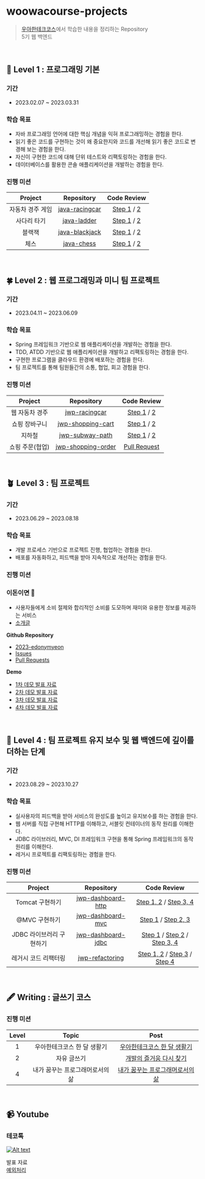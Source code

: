 # woowacourse-projects


> [우아한테크코스](https://woowacourse.github.io/)에서 학습한 내용을 정리하는 Repository   
> 5기 웹 백엔드

<br/>

## 🌱 Level 1 : 프로그래밍 기본

### 기간

- 2023.02.07 ~ 2023.03.31

### 학습 목표

- 자바 프로그래밍 언어에 대한 핵심 개념을 익혀 프로그래밍하는 경험을 한다.
- 읽기 좋은 코드를 구현하는 것이 왜 중요한지와 코드를 개선해 읽기 좋은 코드로 변경해 보는 경험을 한다.
- 자신이 구현한 코드에 대해 단위 테스트와 리팩토링하는 경험을 한다.
- 데이터베이스를 활용한 콘솔 애플리케이션을 개발하는 경험을 한다.

### 진행 미션

|     Project      |                          Repository                          |                                                       Code Review                                                        |
| :--------------: | :----------------------------------------------------------: | :----------------------------------------------------------------------------------------------------------------------: |
| 자동차 경주 게임 | [java-racingcar](https://github.com/jyeost/java-racingcar/tree/step2) |                          [Step 1](https://github.com/woowacourse/java-racingcar/pull/490) / [2](https://github.com/woowacourse/java-racingcar/pull/575)             |
|       사다리 타기       |     [java-ladder](https://github.com/jyeost/java-ladder/tree/step2)     |  [Step 1](https://github.com/woowacourse/java-ladder/pull/63) / [2](https://github.com/woowacourse/java-ladder/pull/172)  |
|      블랙잭      | [java-blackjack](https://github.com/jyeost/java-blackjack/tree/step2) | [Step 1](https://github.com/woowacourse/java-blackjack/pull/398) / [2](https://github.com/woowacourse/java-blackjack/pull/588) |
|       체스       |     [java-chess](https://github.com/jyeost/java-chess/tree/step2)     |  [Step 1](https://github.com/woowacourse/java-chess/pull/458) / [2](https://github.com/woowacourse/java-chess/pull/623)   |


<br/>

## 🍀 Level 2 : 웹 프로그래밍과 미니 팀 프로젝트

### 기간

- 2023.04.11 ~ 2023.06.09

### 학습 목표

- Spring 프레임워크 기반으로 웹 애플리케이션을 개발하는 경험을 한다.
- TDD, ATDD 기반으로 웹 애플리케이션을 개발하고 리팩토링하는 경험을 한다.
- 구현한 프로그램을 클라우드 환경에 배포하는 경험을 한다.
- 팀 프로젝트를 통해 팀원들간의 소통, 협업, 회고 경험을 한다.

### 진행 미션

|       Project        |                                        Repository                                         |                                                                                                            Code Review                                                                                                             |
| :------------------: | :---------------------------------------------------------------------------------------: | :--------------------------------------------------------------------------------------------------------------------------------------------------------------------------------------------------------------------------------: |
|         웹 자동차 경주         |                    [jwp-racingcar](https://github.com/jyeost/jwp-racingcar/tree/step2)                     | [Step 1](https://github.com/woowacourse/jwp-racingcar/pull/17) / [2](https://github.com/woowacourse/jwp-racingcar/pull/199) |
|   쇼핑 장바구니   |            [jwp-shopping-cart](https://github.com/jyeost/jwp-shopping-cart/tree/step2)             |   [Step 1](https://github.com/woowacourse/jwp-shopping-cart/pull/216) / [2](https://github.com/woowacourse/jwp-shopping-cart/pull/327)                                                                                                                                                     |
|   지하철   |             [jwp-subway-path](https://github.com/jyeost/jwp-subway-path/tree/step2)              | [Step 1](https://github.com/woowacourse/jwp-subway-path/pull/20) /                                                                              [2](https://github.com/woowacourse/jwp-subway-path/pull/189)                                                                               |
| 쇼핑 주문(협업) |         [jwp-shopping-order](https://github.com/jyeost/jwp-shopping-order/tree/step1)          |                                                                            [Pull Request](https://github.com/woowacourse/jwp-shopping-order/pull/97)                                                                             |


<br/>

## 🪴 Level 3 : 팀 프로젝트

### 기간

- 2023.06.29 ~ 2023.08.18

### 학습 목표

- 개발 프로세스 기반으로 프로젝트 진행, 협업하는 경험을 한다.
- 배포를 자동화하고, 피드백을 받아 지속적으로 개선하는 경험을 한다.

### 진행 미션

### 이돈이면 🐽
- 사용자들에게 소비 절제와 합리적인 소비를 도모하며 재미와 유용한 정보를 제공하는 서비스
- [소개글](https://github.com/woowacourse-teams/2023-edonymyeon/wiki)

**Github Repository**

- [2023-edonymyeon](https://github.com/woowacourse-teams/2023-edonymyeon)
- [Issues](https://github.com/woowacourse-teams/2023-edonymyeon/issues)
- [Pull Requests](https://github.com/woowacourse-teams/2023-edonymyeon/pulls)

**Demo**

- [1차 데모 발표 자료](https://docs.google.com/presentation/d/1nHV_EFfK8FVCQ0ae2kvPoDyckMKmdMl6/edit#slide=id.p1)
- [2차 데모 발표 자료](https://docs.google.com/presentation/d/1TB8YPKbvQ1Pi52qJVA01HhK7qqokYvMm/edit?usp=drive_web&ouid=117528433649501790217&rtpof=true)
- [3차 데모 발표 자료](https://docs.google.com/presentation/d/1bxwY3u0YNjHu3jnmuZv4BnpS0r5GOSaK/edit)
- [4차 데모 발표 자료](https://docs.google.com/presentation/d/1EPV1nwAktiNm6nEtRuJh5jCErxhLO1DS/edit#slide=id.p1)


<br/>

## 🌳 Level 4 : 팀 프로젝트 유지 보수 및 웹 백엔드에 깊이를 더하는 단계

### 기간

- 2023.08.29 ~ 2023.10.27

### 학습 목표

- 실사용자의 피드백을 받아 서비스의 완성도를 높이고 유지보수를 하는 경험을 한다.
- 웹 서버를 직접 구현해 HTTP를 이해하고, 서블릿 컨테이너의 동작 원리를 이해한다.
- JDBC 라이브러리, MVC, DI 프레임워크 구현을 통해 Spring 프레임워크의 동작 원리를 이해한다.
- 레거시 프로젝트를 리팩토링하는 경험을 한다.

### 진행 미션

|     Project      |                          Repository                          |                                                       Code Review                                                        |
| :--------------: | :----------------------------------------------------------: | :----------------------------------------------------------------------------------------------------------------------: |
| Tomcat 구현하기 | [jwp-dashboard-http](https://github.com/jyeost/jwp-dashboard-http/tree/step2) |                          [Step 1, 2](https://github.com/woowacourse/jwp-dashboard-http/pull/363)  / [Step 3, 4](https://github.com/woowacourse/jwp-dashboard-http/pull/480)                     |
|       @MVC 구현하기       |     [jwp-dashboard-mvc](https://github.com/jyeost/jwp-dashboard-mvc/tree/step2)     |  [Step 1](https://github.com/woowacourse/jwp-dashboard-mvc/pull/365) /  [Step 2, 3](https://github.com/woowacourse/jwp-dashboard-mvc/pull/578) |
|       JDBC 라이브러리 구현하기       |     [jwp-dashboard-jdbc](https://github.com/jyeost/jwp-dashboard-jdbc/tree/step3)     |  [Step 1](https://github.com/woowacourse/jwp-dashboard-jdbc/pull/360) / [Step 2](https://github.com/woowacourse/jwp-dashboard-jdbc/pull/452) / [Step 3, 4](https://github.com/woowacourse/jwp-dashboard-jdbc/pull/606)|
|       레거시 코드 리팩터링       |     [jwp-refactoring](https://github.com/jyeost/jwp-refactoring/tree/step4)     |  [Step 1, 2](https://github.com/woowacourse/jwp-refactoring/pull/638) / [Step 3](https://github.com/woowacourse/jwp-refactoring/pull/774) / [Step 4](https://github.com/woowacourse/jwp-refactoring/pull/803)|

<br/>

## 🖋 Writing : 글쓰기 코스

### 진행 미션

| Level |                 Topic                  |                                                                                                                                       Post                                                                                                                                        |
| :---: | :------------------------------------: | :-------------------------------------------------------------------------------------------------------------------------------------------------------------------------------------------------------------------------------------------------------------------------------: |
|   1   |      우아한테크코스 한 달 생활기       |                                              [우아한테크코스 한 달 생활기](https://github.com/jyeost/woowa-writing-5/blob/jyeost/README.md)                                              |
|   2   | 자유 글쓰기 | [개발의 즐거움 다시 찾기](https://github.com/jyeost/woowa-writing-5/blob/jyeost/writing-2.md) |
|   4   | 내가 꿈꾸는 프로그래머로서의 삶 |     [내가 꿈꾸는 프로그래머로서의 삶](https://github.com/jyeost/woowa-writing-5/blob/jyeost/writing-4.md)         |

<br/>

## 📹 Youtube

### 테코톡

[![Alt text](https://img.youtube.com/vi/mrrEPbGF6hQ/0.jpg)](https://www.youtube.com/watch?v=mrrEPbGF6hQ)


발표 자료 <br/>
[예외처리](https://drive.google.com/file/d/1YYvYwC8gDL37UNT7jKdXjU8idNYF1WkG/view?usp=sharing)

